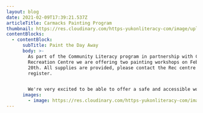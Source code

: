 ```yaml
---
layout: blog
date: 2021-02-09T17:39:21.537Z
articleTitle: Carmacks Painting Program
thumbnail: https://res.cloudinary.com/https-yukonliteracy-com/image/upload/q_35/v1648537763/screenshot_20210208-121832_chrome.jpg-72-_ssd1e6.jpg
contentBlocks:
  - contentBlock:
      subTitle: Paint the Day Away
      body: >-
        As part of the Community Literacy program in partnership with Carmacks
        Recreation Centre we are offering two painting workshops on February
        20th. All supplies are provided, please contact the Rec centre to
        register. 


        We're very excited to be able to offer a safe and accessible workshop in partnership with the Carmacks Rec centre!
      images:
        - image: https://res.cloudinary.com/https-yukonliteracy-com/image/upload/q_35/v1648537763/screenshot_20210208-121832_chrome.jpg-72-_ssd1e6.jpg
---
```

